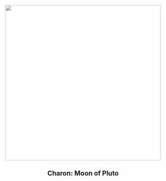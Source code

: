 
<p align="center"><img src="https://apod.nasa.gov/apod/image/2306/charon_then_now_1024.jpg" width="500" height="500"></p>
<h2 align="center"> Charon: Moon of Pluto </h2>
